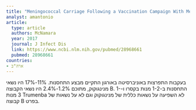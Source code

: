 ```yaml
---
title: "Meningococcal Carriage Following a Vaccination Campaign With MenB-4C and MenB-FHbp in Response to a University Serogroup B Meningococcal Disease Outbreak-Oregon, 2015-2016"
analyst: amantonio
article:
  type: article
  authors: McNamara
  year: 2017
  journal: J Infect Dis
  link: https://www.ncbi.nlm.nih.gov/pubmed/28968661
  pubmed: 28968661
countries:
- ארה"ב
---
```


בעקבות התפרצות באוניברסיטה באורגון התקיים מבצע התחסנות. 11%-17% היו נשאי מנינגוקוק, מתוכם 1.2%-2.4% היו נשאי הקבוצה B.
התחסנות ב-1-2 מנות בקסרו ו-1-3 מנות Trumenba לא השפיעה על נשאות כללית של מנינגוקוק וגם לא על נשאות של קבוצה B בפרט.
